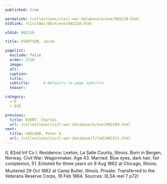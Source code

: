 ```yaml
---
published: true

permalink: /collections/civil-war-database/e/eve/002210.html
oldlink: /CivilWar/db/e/eve/002210.html

oldid: 002210

title: EVERTSON, Jacob

pagelist:
  exclude: false
  order: 2210
  image: 
  alt:
  caption:
  title:
  subtitle:      # Defaults to page subtitle
  teaser:

category: 
  - E 
  - EVE

previous:
  title: EVERT, Charles
  url: /collections/civil-war-database/e/eve/002209.html  
next:
  title: FADLAND, Peter E.
  url: /collections/civil-war-database/f/fad/002211.html   
---
```

IL 82nd Inf Co I. Residence: Leeton, La Salle County, Illinois. Born in Bergen, Norway. Civil War: Wagonmaker. Age 43. Married. Blue eyes, dark hair, fair complexion, 5&#146;1&#148;. Enlisted for three years on 9 Aug 1862 at Chicago, Illinois. Mustered 29 Oct 1862 at Camp Butler, Illinois. Private. Transferred to the Veterans Reserve Corps, 16 Feb 1864. Sources: (ILSA reel 7 p72)